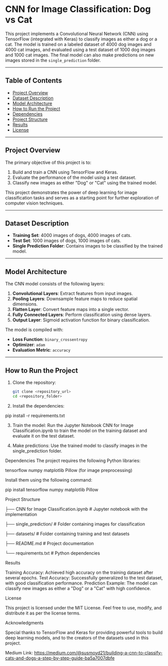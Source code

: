 # CNN for Image Classification: Dog vs Cat

This project implements a Convolutional Neural Network (CNN) using TensorFlow (integrated with Keras) to classify images as either a dog or a cat. The model is trained on a labeled dataset of 4000 dog images and 4000 cat images, and evaluated using a test dataset of 1000 dog images and 1000 cat images. The final model can also make predictions on new images stored in the `single_prediction` folder.

---

## Table of Contents
- [Project Overview](#project-overview)
- [Dataset Description](#dataset-description)
- [Model Architecture](#model-architecture)
- [How to Run the Project](#how-to-run-the-project)
- [Dependencies](#dependencies)
- [Project Structure](#project-structure)
- [Results](#results)
- [License](#license)

---

## Project Overview
The primary objective of this project is to:
1. Build and train a CNN using TensorFlow and Keras.
2. Evaluate the performance of the model using a test dataset.
3. Classify new images as either "Dog" or "Cat" using the trained model.

This project demonstrates the power of deep learning for image classification tasks and serves as a starting point for further exploration of computer vision techniques.

---

## Dataset Description
- **Training Set**: 4000 images of dogs, 4000 images of cats.
- **Test Set**: 1000 images of dogs, 1000 images of cats.
- **Single Prediction Folder**: Contains images to be classified by the trained model.

---

## Model Architecture
The CNN model consists of the following layers:
1. **Convolutional Layers**: Extract features from input images.
2. **Pooling Layers**: Downsample feature maps to reduce spatial dimensions.
3. **Flatten Layer**: Convert feature maps into a single vector.
4. **Fully Connected Layers**: Perform classification using dense layers.
5. **Output Layer**: Sigmoid activation function for binary classification.

The model is compiled with:
- **Loss Function**: `binary_crossentropy`
- **Optimizer**: `adam`
- **Evaluation Metric**: `accuracy`

---

## How to Run the Project
1. Clone the repository:
   ```bash
   git clone <repository_url>
   cd <repository_folder>

2. Install the dependencies:

pip install -r requirements.txt

3. Train the model: Run the Jupyter Notebook CNN for Image Classification.ipynb to train the model on the training dataset and evaluate it on the test dataset.

4. Make predictions: Use the trained model to classify images in the single_prediction folder.

Dependencies
The project requires the following Python libraries:

tensorflow
numpy
matplotlib
Pillow (for image preprocessing)

Install them using the following command:

pip install tensorflow numpy matplotlib Pillow

Project Structure

├── CNN for Image Classification.ipynb  # Jupyter notebook with the implementation

├── single_prediction/                  # Folder containing images for classification

├── datasets/                           # Folder containing training and test datasets

├── README.md                           # Project documentation

└── requirements.txt                    # Python dependencies

Results

Training Accuracy: Achieved high accuracy on the training dataset after several epochs.
Test Accuracy: Successfully generalized to the test dataset, with good classification performance.
Prediction Example: The model can classify new images as either a "Dog" or a "Cat" with high confidence.

License

This project is licensed under the MIT License. Feel free to use, modify, and distribute it as per the license terms.

Acknowledgments

Special thanks to TensorFlow and Keras for providing powerful tools to build deep learning models, and to the creators of the datasets used in this project.

Medium Link: https://medium.com/@susmoyd21/building-a-cnn-to-classify-cats-and-dogs-a-step-by-step-guide-ba5a7007dbfe
